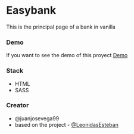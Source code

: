 # Easybank
This is the principal page of a bank in vanilla

### Demo
If you want to see the demo of this proyect [Demo](https://juanjosevega99.github.io/easybank-sass/)

### Stack
- HTML
- SASS

### Creator
- @juanjosevega99
- based on the project - [@LeonidasEsteban](https://www.youtube.com/watch?v=O_KOi4t3GdM) 

